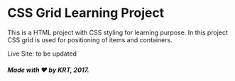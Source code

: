 # CSS Grid Learning Project

This is a HTML project with CSS styling for learning purpose.
In this project CSS grid is used for positioning of items and containers.

Live Site: to be updated

##### Made with &hearts; by KRT, 2017.
